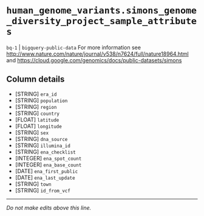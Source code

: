 # `human_genome_variants.simons_genome_diversity_project_sample_attributes`
`bq-1` | `bigquery-public-data`
For more information see http://www.nature.com/nature/journal/v538/n7624/full/nature18964.html and https://cloud.google.com/genomics/docs/public-datasets/simons

## Column details
* [STRING]    `era_id`
* [STRING]    `population`
* [STRING]    `region`
* [STRING]    `country`
* [FLOAT]     `latitude`
* [FLOAT]     `longitude`
* [STRING]    `sex`
* [STRING]    `dna_source`
* [STRING]    `illumina_id`
* [STRING]    `ena_checklist`
* [INTEGER]   `ena_spot_count`
* [INTEGER]   `ena_base_count`
* [DATE]      `ena_first_public`
* [DATE]      `ena_last_update`
* [STRING]    `town`
* [STRING]    `id_from_vcf`

-------------------------------------------------------------------------------
*Do not make edits above this line.*
